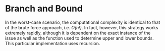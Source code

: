 # Branch and Bound

In the worst-case scenario, the computational complexity is identical to that of the brute force approach, i.e. *O(n!)*. In fact, however, this strategy works extremely rapidly, although it is dependent on the exact instance of the issue as well as the function used to determine upper and lower bounds. This particular implementation uses recursion.
